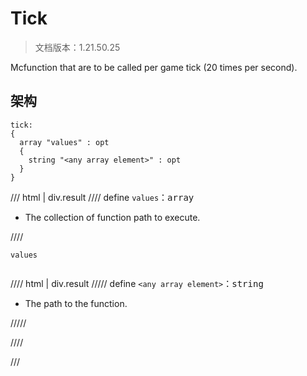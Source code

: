 # Tick

> 文档版本：1.21.50.25

Mcfunction that are to be called per game tick (20 times per second).

## 架构

```mcschema
tick:
{
  array "values" : opt
  {
    string "<any array element>" : opt
  }
}

```

/// html | div.result
//// define
`values`：<samp>array</samp>

- The collection of function path to execute.


////

<div class="language-text highlight"><span class="filename"><code>values</code></span><pre id="__code_1"><span></span></pre></div>

//// html | div.result
///// define
`<any array element>`：<samp>string</samp>

- The path to the function.


/////


////


///

